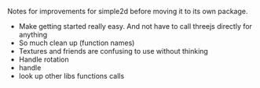 Notes for improvements for simple2d before moving it to its own package. 

* Make getting started really easy. And not have to call threejs directly for anything
* So much clean up (function names)
* Textures and friends are confusing to use without thinking
* Handle rotation
* handle 
* look up other libs functions calls 
